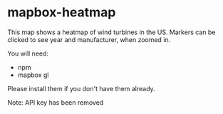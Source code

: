 # mapbox-heatmap

This map shows a heatmap of wind turbines in the US. Markers can be clicked to see year and manufacturer, when zoomed in. 



You will need:

* npm 
* mapbox gl 

Please install them if you don't have them already.

Note: API key has been removed
